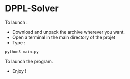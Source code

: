 # DPPL-Solver

To launch :

- Download and unpack the archive wherever you want.
- Open a terminal in the main directory of the projet
- Type :
```bash
python3 main.py
```
To launch the program.
- Enjoy !
